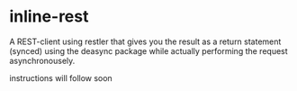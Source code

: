 # inline-rest
A REST-client using restler that gives you the result as a return statement (synced) using the deasync package while actually performing the request asynchronousely.

instructions will follow soon
